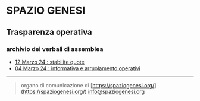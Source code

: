 <!-- Matomo -->
<script>
  var _paq = window._paq = window._paq || [];
  /* tracker methods like "setCustomDimension" should be called before "trackPageView" */
  _paq.push(['trackPageView']);
  _paq.push(['enableLinkTracking']);
  (function() {
    var u="//matomodocker.azurewebsites.net/";
    _paq.push(['setTrackerUrl', u+'matomo.php']);
    _paq.push(['setSiteId', '7']);
    var d=document, g=d.createElement('script'), s=d.getElementsByTagName('script')[0];
    g.async=true; g.src=u+'matomo.js'; s.parentNode.insertBefore(g,s);
  })();
</script>
<!-- End Matomo Code -->


<svg version="1.0" xmlns="http://www.w3.org/2000/svg"
 width="80.000000pt" viewBox="0 0 580.000000 481.000000"
 preserveAspectRatio="xMidYMid meet">

<g transform="translate(0.000000,481.000000) scale(0.100000,-0.100000)"
fill="#000000" stroke="none">
<path d="M2175 4799 c-729 -75 -1378 -467 -1780 -1074 -82 -124 -203 -366
-252 -505 -100 -282 -137 -506 -137 -815 0 -222 6 -283 46 -497 l23 -118 1396
0 1397 0 26 -83 c37 -117 49 -216 43 -332 -24 -405 -299 -739 -698 -847 -120
-32 -328 -32 -448 0 -105 29 -210 76 -301 138 -77 51 -201 176 -240 242 l-25
41 -368 1 -368 0 63 -76 c142 -172 345 -355 533 -479 124 -82 366 -203 505
-252 281 -100 505 -137 815 -137 310 0 534 37 815 137 139 49 381 170 505 252
265 175 514 425 690 690 94 141 214 391 269 558 l49 147 534 0 533 0 0 565 0
565 -1944 0 -1943 0 -27 59 c-53 119 -70 203 -70 361 0 168 18 251 84 388 51
106 88 161 169 246 83 86 166 145 275 197 142 66 218 82 391 82 122 0 165 -4
228 -21 99 -27 232 -89 310 -146 74 -52 190 -172 232 -238 l30 -48 413 0 c226
0 412 2 412 5 0 14 -172 214 -256 299 -190 190 -374 323 -619 447 -232 117
-479 196 -735 234 -127 19 -452 27 -575 14z"/>
</g>
</svg>


# SPAZIO GENESI
## Trasparenza operativa
### archivio dei verbali di assemblea

* [12 Marzo 24 : stabilite quote](./verbali/240312.md)
* [04 Marzo 24 : informativa e arruolamento operativi](./verbali/240304.md)


---
> organo di comunicazione di [https://spaziogenesi.org/](https://spaziogenesi.org/) info@spaziogenesi.org
